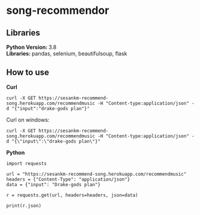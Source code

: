 # song-recommendor

## Libraries
<strong>Python Version: </strong>3.8<br>
<strong>Libraries: </strong>pandas, selenium, beautifulsoup, flask<br>

## How to use
<strong>Curl</strong>
```
curl -X GET https://sesankm-recommend-song.herokuapp.com/recommendmusic -H "Content-type:application/json" -d "{"input":"drake-gods plan"}"
```
Curl on windows:
```
curl -X GET https://sesankm-recommend-song.herokuapp.com/recommendmusic -H "Content-type:application/json" -d "{\"input\":\"drake-gods plan\"}"
```

<strong>Python</strong>
```
import requests

url = "https://sesankm-recommend-song.herokuapp.com/recommendmusic"
headers = {"Content-Type": "application/json"}
data = {"input": "Drake-gods plan"}

r = requests.get(url, headers=headers, json=data)

print(r.json)
```